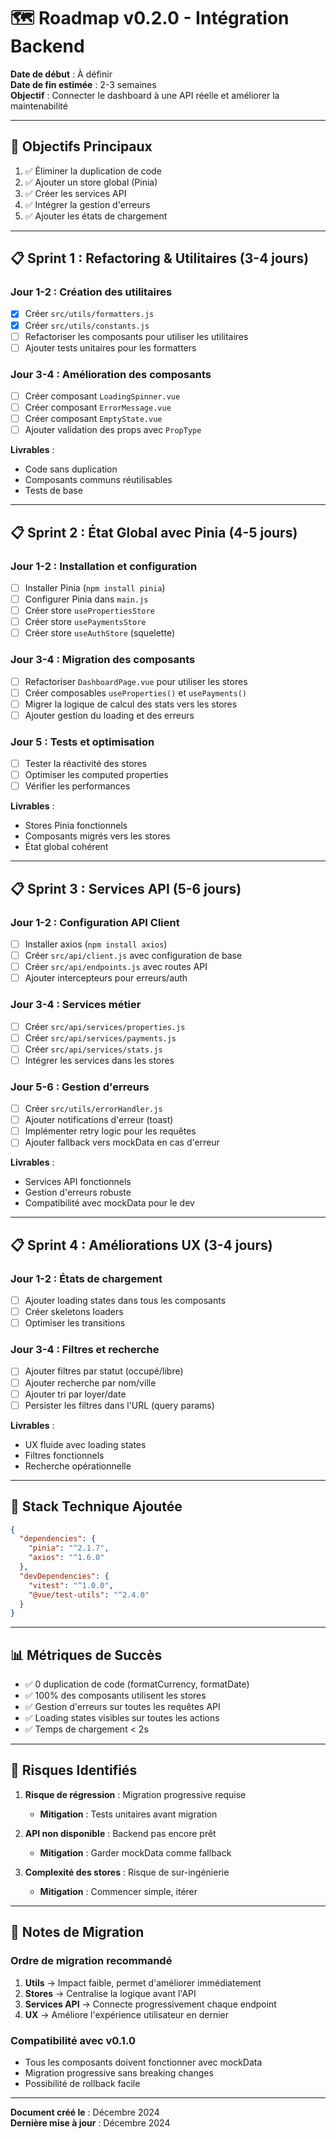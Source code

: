 # 🗺️ Roadmap v0.2.0 - Intégration Backend

**Date de début** : À définir  
**Date de fin estimée** : 2-3 semaines  
**Objectif** : Connecter le dashboard à une API réelle et améliorer la maintenabilité

---

## 🎯 Objectifs Principaux

1. ✅ Éliminer la duplication de code
2. ✅ Ajouter un store global (Pinia)
3. ✅ Créer les services API
4. ✅ Intégrer la gestion d'erreurs
5. ✅ Ajouter les états de chargement

---

## 📋 Sprint 1 : Refactoring & Utilitaires (3-4 jours)

### Jour 1-2 : Création des utilitaires
- [x] Créer `src/utils/formatters.js`
- [x] Créer `src/utils/constants.js`
- [ ] Refactoriser les composants pour utiliser les utilitaires
- [ ] Ajouter tests unitaires pour les formatters

### Jour 3-4 : Amélioration des composants
- [ ] Créer composant `LoadingSpinner.vue`
- [ ] Créer composant `ErrorMessage.vue`
- [ ] Créer composant `EmptyState.vue`
- [ ] Ajouter validation des props avec `PropType`

**Livrables** :
- Code sans duplication
- Composants communs réutilisables
- Tests de base

---

## 📋 Sprint 2 : État Global avec Pinia (4-5 jours)

### Jour 1-2 : Installation et configuration
- [ ] Installer Pinia (`npm install pinia`)
- [ ] Configurer Pinia dans `main.js`
- [ ] Créer store `usePropertiesStore`
- [ ] Créer store `usePaymentsStore`
- [ ] Créer store `useAuthStore` (squelette)

### Jour 3-4 : Migration des composants
- [ ] Refactoriser `DashboardPage.vue` pour utiliser les stores
- [ ] Créer composables `useProperties()` et `usePayments()`
- [ ] Migrer la logique de calcul des stats vers les stores
- [ ] Ajouter gestion du loading et des erreurs

### Jour 5 : Tests et optimisation
- [ ] Tester la réactivité des stores
- [ ] Optimiser les computed properties
- [ ] Vérifier les performances

**Livrables** :
- Stores Pinia fonctionnels
- Composants migrés vers les stores
- État global cohérent

---

## 📋 Sprint 3 : Services API (5-6 jours)

### Jour 1-2 : Configuration API Client
- [ ] Installer axios (`npm install axios`)
- [ ] Créer `src/api/client.js` avec configuration de base
- [ ] Créer `src/api/endpoints.js` avec routes API
- [ ] Ajouter intercepteurs pour erreurs/auth

### Jour 3-4 : Services métier
- [ ] Créer `src/api/services/properties.js`
- [ ] Créer `src/api/services/payments.js`
- [ ] Créer `src/api/services/stats.js`
- [ ] Intégrer les services dans les stores

### Jour 5-6 : Gestion d'erreurs
- [ ] Créer `src/utils/errorHandler.js`
- [ ] Ajouter notifications d'erreur (toast)
- [ ] Implémenter retry logic pour les requêtes
- [ ] Ajouter fallback vers mockData en cas d'erreur

**Livrables** :
- Services API fonctionnels
- Gestion d'erreurs robuste
- Compatibilité avec mockData pour le dev

---

## 📋 Sprint 4 : Améliorations UX (3-4 jours)

### Jour 1-2 : États de chargement
- [ ] Ajouter loading states dans tous les composants
- [ ] Créer skeletons loaders
- [ ] Optimiser les transitions

### Jour 3-4 : Filtres et recherche
- [ ] Ajouter filtres par statut (occupé/libre)
- [ ] Ajouter recherche par nom/ville
- [ ] Ajouter tri par loyer/date
- [ ] Persister les filtres dans l'URL (query params)

**Livrables** :
- UX fluide avec loading states
- Filtres fonctionnels
- Recherche opérationnelle

---

## 🔧 Stack Technique Ajoutée

```json
{
  "dependencies": {
    "pinia": "^2.1.7",
    "axios": "^1.6.0"
  },
  "devDependencies": {
    "vitest": "^1.0.0",
    "@vue/test-utils": "^2.4.0"
  }
}
```

---

## 📊 Métriques de Succès

- ✅ 0 duplication de code (formatCurrency, formatDate)
- ✅ 100% des composants utilisent les stores
- ✅ Gestion d'erreurs sur toutes les requêtes API
- ✅ Loading states visibles sur toutes les actions
- ✅ Temps de chargement < 2s

---

## 🚨 Risques Identifiés

1. **Risque de régression** : Migration progressive requise
   - **Mitigation** : Tests unitaires avant migration

2. **API non disponible** : Backend pas encore prêt
   - **Mitigation** : Garder mockData comme fallback

3. **Complexité des stores** : Risque de sur-ingénierie
   - **Mitigation** : Commencer simple, itérer

---

## 📝 Notes de Migration

### Ordre de migration recommandé

1. **Utils** → Impact faible, permet d'améliorer immédiatement
2. **Stores** → Centralise la logique avant l'API
3. **Services API** → Connecte progressivement chaque endpoint
4. **UX** → Améliore l'expérience utilisateur en dernier

### Compatibilité avec v0.1.0

- Tous les composants doivent fonctionner avec mockData
- Migration progressive sans breaking changes
- Possibilité de rollback facile

---

**Document créé le** : Décembre 2024  
**Dernière mise à jour** : Décembre 2024

